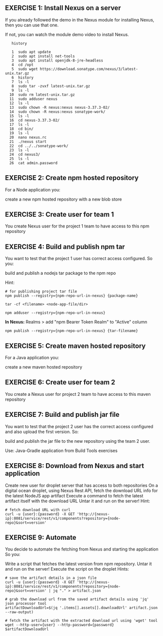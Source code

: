 ## EXERCISE 1: Install Nexus on a server
If you already followed the demo in the Nexus module for installing Nexus, then you can use that one.

If not, you can watch the module demo video to install Nexus.
 ```
    history

    1  sudo apt update
    2  sudo apt install net-tools
    3  sudo apt install openjdk-8-jre-headless
    4  cd /opt
    5  sudo wget https://download.sonatype.com/nexus/3/latest-unix.tar.gz
    6  history
    7  ls -l
    8  sudo tar -zvxf latest-unix.tar.gz 
    9  ls -l
   10  sudo rm latest-unix.tar.gz 
   11  sudo adduser nexus
   12  ls -l
   13  sudo chown -R nexus:nexus nexus-3.37.3-02/
   14  sudo chown -R nexus:nexus sonatype-work/
   15  ls -l
   16  cd nexus-3.37.3-02/
   17  ls -l
   18  cd bin/
   19  ls -l
   20  nano nexus.rc
   21  ./nexus start
   22  cd ../../sonatype-work/
   23  ls -l
   24  cd nexus3/
   25  ls -l
   26  cat admin.password 
 ```
## EXERCISE 2: Create npm hosted repository
For a Node application you:

create a new npm hosted repository with a new blob store

## EXERCISE 3: Create user for team 1
You create Nexus user for the project 1 team to have access to this npm repository


## EXERCISE 4: Build and publish npm tar
You want to test that the project 1 user has correct access configured. So you:

build and publish a nodejs tar package to the npm repo

Hint:

```
# for publishing project tar file 
npm publish --registry={npm-repo-url-in-nexus} {package-name}
```

```
tar -cf <filename> <node-app-file/dir>

npm adduser --registry={npm-repo-url-in-nexus}
```

**In Nexus:**
Realms > add "npm Bearer Token Realm" to "Active" column

```
npm publish --registry={npm-repo-url-in-nexus} {tar-filename}

```

## EXERCISE 5: Create maven hosted repository
For a Java application you:

create a new maven hosted repository


## EXERCISE 6: Create user for team 2
You create a Nexus user for project 2 team to have access to this maven repository


## EXERCISE 7: Build and publish jar file
You want to test that the project 2 user has the correct access configured and also upload the first version. So:

build and publish the jar file to the new repository using the team 2 user.


Use: Java-Gradle application from Build Tools exercises



## EXERCISE 8: Download from Nexus and start application
Create new user for droplet server that has access to both repositories
On a digital ocean droplet, using Nexus Rest API, fetch the download URL info for the latest NodeJS app artifact
Execute a command to fetch the latest artifact itself with the download URL
Untar it and run on the server!
Hint:

```
# fetch download URL with curl
curl -u {user}:{password} -X GET 'http://{nexus-ip}:8081/service/rest/v1/components?repository={node-repo}&sort=version'
```




## EXERCISE 9: Automate
You decide to automate the fetching from Nexus and starting the application So you:

Write a script that fetches the latest version from npm repository. Untar it and run on the server!
Execute the script on the droplet
Hints:

```
# save the artifact details in a json file
curl -u {user}:{password} -X GET 'http://{nexus-ip}:8081/service/rest/v1/components?repository={node-repo}&sort=version' | jq "." > artifact.json

# grab the download url from the saved artifact details using 'jq' json processor tool
artifactDownloadUrl=$(jq '.items[].assets[].downloadUrl' artifact.json --raw-output)

# fetch the artifact with the extracted download url using 'wget' tool
wget --http-user={user} --http-password={password} $artifactDownloadUrl
```